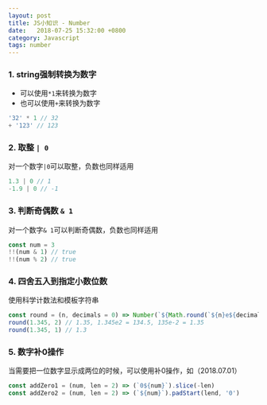 ```yaml
---
layout: post
title: JS小知识 - Number
date:   2018-07-25 15:32:00 +0800
category: Javascript
tags: number
---
```


### 1. string强制转换为数字
- 可以使用`*1`来转换为数字
- 也可以使用`+`来转换为数字

``` javascript
'32' * 1 // 32
+ '123' // 123
```

### 2. 取整 `| 0`
对一个数字`|0`可以取整，负数也同样适用

``` javascript
1.3 | 0 // 1
-1.9 | 0 // -1
```

### 3. 判断奇偶数 `& 1`
对一个数字`& 1`可以判断奇偶数，负数也同样适用

``` javascript
const num = 3
!!(num & 1) // true
!!(num % 2) // true
```

### 4. 四舍五入到指定小数位数
使用科学计数法和模板字符串
``` javascript
const round = (n, decimals = 0) => Number(`${Math.round(`${n}e${decimals}`)}e-${decimals}`)
round(1.345, 2) // 1.35, 1.345e2 = 134.5, 135e-2 = 1.35
round(1.345, 1) // 1.3
```

### 5. 数字补0操作
当需要把一位数字显示成两位的时候，可以使用补0操作，如（2018.07.01）
``` javascript
const addZero1 = (num, len = 2) => (`0${num}`).slice(-len)
const addZero2 = (num, len = 2) => (`${num}`).padStart(lend, '0')
```
